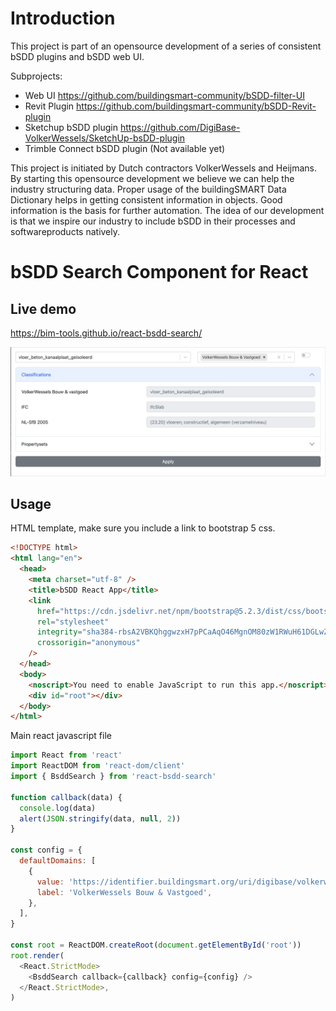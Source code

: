 # Introduction
This project is part of an opensource development of a series of consistent bSDD plugins and bSDD web UI.

Subprojects:
-	Web UI https://github.com/buildingsmart-community/bSDD-filter-UI
-	Revit Plugin https://github.com/buildingsmart-community/bSDD-Revit-plugin
-	Sketchup bSDD plugin https://github.com/DigiBase-VolkerWessels/SketchUp-bsDD-plugin
-	Trimble Connect bSDD plugin (Not available yet)

This project is initiated by Dutch contractors VolkerWessels and Heijmans. By starting this opensource development we believe we can help the industry structuring data. Proper usage of the buildingSMART Data Dictionary helps in getting consistent information in objects. Good information is the basis for further automation. 
The idea of our development is that we inspire our industry to include bSDD in their processes and softwareproducts natively.

# bSDD Search Component for React

## Live demo
https://bim-tools.github.io/react-bsdd-search/

![](https://github.com/BIM-Tools/react-bsdd-search/raw/master/docs/bSDD-search-component.png)

## Usage

HTML template, make sure you include a link to bootstrap 5 css.

```html
<!DOCTYPE html>
<html lang="en">
  <head>
    <meta charset="utf-8" />
    <title>bSDD React App</title>
    <link
      href="https://cdn.jsdelivr.net/npm/bootstrap@5.2.3/dist/css/bootstrap.min.css"
      rel="stylesheet"
      integrity="sha384-rbsA2VBKQhggwzxH7pPCaAqO46MgnOM80zW1RWuH61DGLwZJEdK2Kadq2F9CUG65"
      crossorigin="anonymous"
    />
  </head>
  <body>
    <noscript>You need to enable JavaScript to run this app.</noscript>
    <div id="root"></div>
  </body>
</html>
```

Main react javascript file

```javascript
import React from 'react'
import ReactDOM from 'react-dom/client'
import { BsddSearch } from 'react-bsdd-search'

function callback(data) {
  console.log(data)
  alert(JSON.stringify(data, null, 2))
}

const config = {
  defaultDomains: [
    {
      value: 'https://identifier.buildingsmart.org/uri/digibase/volkerwesselsbv-0.1',
      label: 'VolkerWessels Bouw & Vastgoed',
    },
  ],
}

const root = ReactDOM.createRoot(document.getElementById('root'))
root.render(
  <React.StrictMode>
    <BsddSearch callback={callback} config={config} />
  </React.StrictMode>,
)
```
